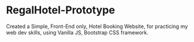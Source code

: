# RegalHotel-Prototype
Created a Simple, Front-End only, Hotel Booking Website, for practicing my web dev skills, using Vanilla JS, Bootstrap CSS framework.
